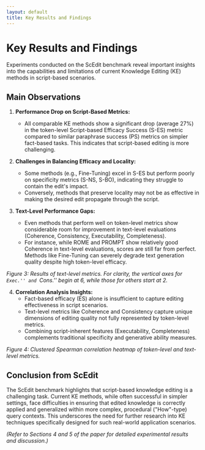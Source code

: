 ```yaml
---
layout: default
title: Key Results and Findings
---
```


# Key Results and Findings

Experiments conducted on the ScEdit benchmark reveal important insights into the capabilities and limitations of current Knowledge Editing (KE) methods in script-based scenarios.

## Main Observations

1.  **Performance Drop on Script-Based Metrics:**
    * All comparable KE methods show a significant drop (average 27%) in the token-level Script-based Efficacy Success (S-ES) metric compared to similar paraphrase success (PS) metrics on simpler fact-based tasks. This indicates that script-based editing is more challenging.

2.  **Challenges in Balancing Efficacy and Locality:**
    * Some methods (e.g., Fine-Tuning) excel in S-ES but perform poorly on specificity metrics (S-NS, S-BO), indicating they struggle to contain the edit's impact.
    * Conversely, methods that preserve locality may not be as effective in making the desired edit propagate through the script.

3.  **Text-Level Performance Gaps:**
    * Even methods that perform well on token-level metrics show considerable room for improvement in text-level evaluations (Coherence, Consistency, Executability, Completeness).
    * For instance, while ROME and PROMPT show relatively good Coherence in text-level evaluations, scores are still far from perfect. Methods like Fine-Tuning can severely degrade text generation quality despite high token-level efficacy.

*Figure 3: Results of text-level metrics. For clarity, the vertical axes for ``Exec.'' and ``Cons.'' begin at 6, while those for others start at 2.*

4.  **Correlation Analysis Insights:**
    * Fact-based efficacy (ES) alone is insufficient to capture editing effectiveness in script scenarios.
    * Text-level metrics like Coherence and Consistency capture unique dimensions of editing quality not fully represented by token-level metrics.
    * Combining script-inherent features (Executability, Completeness) complements traditional specificity and generative ability measures.

*Figure 4: Clustered Spearman correlation heatmap of token-level and text-level metrics.*

## Conclusion from ScEdit

The ScEdit benchmark highlights that script-based knowledge editing is a challenging task. Current KE methods, while often successful in simpler settings, face difficulties in ensuring that edited knowledge is correctly applied and generalized within more complex, procedural ("How"-type) query contexts. This underscores the need for further research into KE techniques specifically designed for such real-world application scenarios.

*(Refer to Sections 4 and 5 of the paper for detailed experimental results and discussion.)*